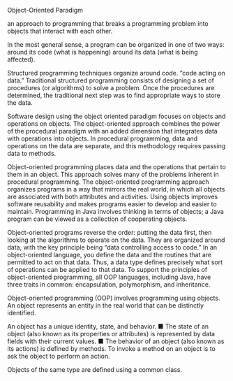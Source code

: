 Object-Oriented Paradigm

an approach to programming that breaks a programming problem into objects that interact with each other.

In the most general sense, a program can be organized in one of two ways:
around its code (what is happening)
around its data (what is being affected).

Structured programming techniques organize around code. “code acting on data.”
Traditional structured programming consists of designing a set of procedures (or algorithms) to solve a problem. Once the procedures are determined, the traditional next step was to find appropriate ways to store the data.

Software design using the object oriented paradigm focuses on objects and operations on objects. The object-oriented approach combines the power of the procedural paradigm with an added dimension that integrates data with operations into objects. In procedural programming, data and operations on the data are separate, and this methodology requires passing data to methods.

Object-oriented programming places data and the operations that pertain to them in an object. This approach solves many of the problems inherent in procedural programming. The object-oriented programming approach organizes programs in a way that mirrors the real world, in which all objects are associated with both attributes and activities. Using objects improves software reusability and makes programs easier to develop and easier to maintain. Programming in Java involves thinking in terms of objects; a Java program can be viewed as a collection of cooperating objects.

Object-oriented programs reverse the order: putting the data first, then looking at the algorithms to operate on the data. They are organized around data, with the key principle being “data controlling access to code.” In an object-oriented language, you define the data and the routines that are permitted to act on that data. Thus, a data type defines precisely what sort of operations can be applied to that data. To support the principles of object-oriented programming, all OOP languages, including Java, have three traits in common: encapsulation, polymorphism, and inheritance.

Object-oriented programming (OOP) involves programming using objects. An object represents an entity in the real world that can be distinctly identified.

An object has a unique identity, state, and behavior.
■ The state of an object (also known as its properties or attributes) is represented by data fields with their current values.
■ The behavior of an object (also known as its actions) is defined by methods. To invoke a method on an object is to ask the object to perform an action.

Objects of the same type are defined using a common class.
